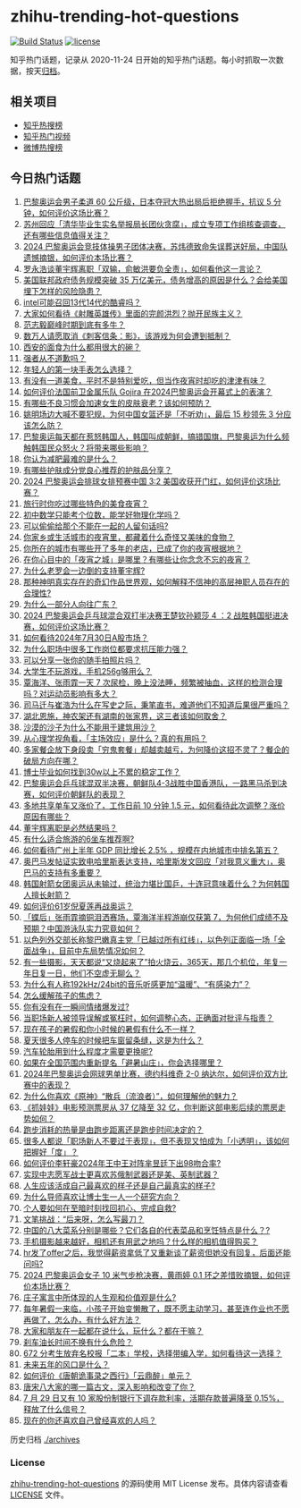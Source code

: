 # zhihu-trending-hot-questions

[![Build Status](https://github.com/justjavac/zhihu-trending-hot-questions/workflows/ci/badge.svg?branch=master)](https://github.com/justjavac/zhihu-trending-hot-questions/actions)
[![license](https://img.shields.io/github/license/justjavac/zhihu-trending-hot-questions)](https://github.com/justjavac/zhihu-trending-hot-questions/blob/master/LICENSE)

知乎热门话题，记录从 2020-11-24
日开始的知乎热门话题。每小时抓取一次数据，按天[归档](./archives)。

## 相关项目

- [知乎热搜榜](https://github.com/justjavac/zhihu-trending-top-search)
- [知乎热门视频](https://github.com/justjavac/zhihu-trending-hot-video)
- [微博热搜榜](https://github.com/justjavac/weibo-trending-hot-search)

## 今日热门话题

<!-- BEGIN -->
<!-- 最后更新时间 Tue Jul 30 2024 13:13:10 GMT+0800 (China Standard Time) -->

1. [巴黎奥运会男子柔道 60 公斤级，日本夺冠大热出局后拒绝握手，抗议 5 分钟，如何评价这场比赛？](https://www.zhihu.com/question/662760927)
1. [苏州回应「清华毕业生实名举报局长团伙贪腐」，成立专项工作组核查调查，还有哪些信息值得关注？](https://www.zhihu.com/question/662909169)
1. [2024 巴黎奥运会竞技体操男子团体决赛，苏炜德致命失误葬送好局，中国队遗憾摘银，如何评价本场比赛？](https://www.zhihu.com/question/662928493)
1. [罗永浩谈董宇辉离职「双输，俞敏洪要负全责」，如何看他这一言论？](https://www.zhihu.com/question/662673160)
1. [美国联邦政府债务规模突破 35 万亿美元，债务增高的原因是什么？会给美国埋下怎样的风险隐患？](https://www.zhihu.com/question/662962822)
1. [intel可能召回13代14代的酷睿吗？](https://www.zhihu.com/question/662264375)
1. [大家如何看待《射雕英雄传》里面的完颜洪烈？抛开民族主义？](https://www.zhihu.com/question/40303855)
1. [范志毅巅峰时期到底有多牛？](https://www.zhihu.com/question/279916568)
1. [数万人请愿取消《刺客信条：影》，该游戏为何会遭到抵制？](https://www.zhihu.com/question/661641771)
1. [西安的面食为什么都用很大的碗？](https://www.zhihu.com/question/662287141)
1. [强者从不道歉吗？](https://www.zhihu.com/question/662762957)
1. [年轻人的第一块手表怎么选择？](https://www.zhihu.com/question/660122406)
1. [有没有一道美食，平时不是特别爱吃，但当作夜宵时却吃的津津有味？](https://www.zhihu.com/question/661941901)
1. [如何评价法国前卫金属乐队 Gojira 在2024巴黎奥运会开幕式上的表演？](https://www.zhihu.com/question/662676648)
1. [有哪些不良习惯会加速女生的皮肤衰老？该如何预防？](https://www.zhihu.com/question/662027332)
1. [姚明场边大喊不要犯规，为何中国女篮还是「不听劝」，最后 15 秒领先 3 分应该怎么防？](https://www.zhihu.com/question/662843086)
1. [巴黎奥运每天都在惹怒韩国人，韩国叫成朝鲜，搞错国旗，巴黎奥运为什么频触韩国民众怒火？将带来哪些影响？](https://www.zhihu.com/question/662866566)
1. [你认为减肥最难的是什么？](https://www.zhihu.com/question/662351832)
1. [有哪些护肤成分党良心推荐的护肤品分享？](https://www.zhihu.com/question/656736725)
1. [2024 巴黎奥运会排球女排预赛中国 3:2 美国收获开门红，如何评价这场比赛？](https://www.zhihu.com/question/662924314)
1. [旅行时你吃过哪些特色的美食夜宵？](https://www.zhihu.com/question/662043215)
1. [初中数学只能考个位数，能学好物理化学吗？](https://www.zhihu.com/question/662392882)
1. [可以偷偷给那个不能在一起的人留句话吗?](https://www.zhihu.com/question/659633296)
1. [你家乡或生活城市的夜宵里，都藏着什么奇怪又美味的食物？](https://www.zhihu.com/question/661261454)
1. [你所在的城市有哪些开了多年的老店，已成了你的夜宵根据地？](https://www.zhihu.com/question/661261434)
1. [在你心目中的「夜宵之城」是哪里？有哪些让你念念不忘的夜宵？](https://www.zhihu.com/question/661067095)
1. [为什么老罗会一边倒的支持董宇辉?](https://www.zhihu.com/question/635760821)
1. [那种神明真实存在的奇幻作品世界观，如何解释不信神的高层神职人员存在的合理性?](https://www.zhihu.com/question/662865262)
1. [为什么一部分人向往广东？](https://www.zhihu.com/question/399248934)
1. [2024 巴黎奥运会乒乓球混合双打半决赛王楚钦孙颖莎 4 ：2 战胜韩国挺进决赛，如何评价这场比赛？](https://www.zhihu.com/question/662924302)
1. [如何看待2024年7月30日A股市场？](https://www.zhihu.com/question/662925850)
1. [为什么职场中很多工作岗位都要求抗压能力强？](https://www.zhihu.com/question/662924898)
1. [可以分享一张你的随手拍照片吗？](https://www.zhihu.com/question/659279772)
1. [大学生不玩游戏，手机256g够用么？](https://www.zhihu.com/question/662762477)
1. [覃海洋、张雨霏一天 7 次尿检，晚上没法睡，频繁被抽血，这样的检测合理吗？对运动员影响有多大？](https://www.zhihu.com/question/662892318)
1. [司马迁与崔浩为什么在写史之际，秉笔直书，难道他们不知道后果很严重吗？](https://www.zhihu.com/question/660232175)
1. [湖北恩施，神农架还有湖南的张家界，这三者该如何取舍？](https://www.zhihu.com/question/263603917)
1. [沙漠的沙子为什么不能用于建筑用沙？](https://www.zhihu.com/question/624503336)
1. [从心理学视角看，「主场效应」是什么？真的有用吗？](https://www.zhihu.com/question/662548405)
1. [多家餐企放下身段卖「穷鬼套餐」却越卖越亏，为何降价这招不灵了？餐企的破局方向在哪？](https://www.zhihu.com/question/662829974)
1. [博士毕业如何找到30w以上不累的稳定工作？](https://www.zhihu.com/question/657540977)
1. [巴黎奥运会乒乓球混双半决赛，朝鲜队4-3战胜中国香港队，一路黑马杀到决赛，如何评价朝鲜队的表现？](https://www.zhihu.com/question/662931199)
1. [多地共享单车又涨价了，工作日前 10 分钟 1.5 元，如何看待此次调整？涨价原因有哪些？](https://www.zhihu.com/question/662886969)
1. [董宇辉离职是必然结果吗？](https://www.zhihu.com/question/662572504)
1. [有什么适合旅游的6坐车推荐啊?](https://www.zhihu.com/question/662247053)
1. [如何看待广州上半年 GDP 同比增长 2.5% ，规模在内地城市中排名第五？](https://www.zhihu.com/question/662869408)
1. [奥巴马发帖证实致电哈里斯表达支持，哈里斯发文回应「对我意义重大」，奥巴马的支持有多重要？](https://www.zhihu.com/question/662655920)
1. [韩国射箭女团奥运从未输过，统治力堪比国乒，十连冠意味着什么？为何韩国人擅长射箭？](https://www.zhihu.com/question/662842674)
1. [如何评价61岁倪夏莲再战奥运？](https://www.zhihu.com/question/662270157)
1. [「蝶后」张雨霏摘铜泪洒赛场，覃海洋半程游崩仅获第 7，为何他们成绩不及预期？中国游泳队实力究竟如何？](https://www.zhihu.com/question/662872928)
1. [以色列外交部长称黎巴嫩真主党「已越过所有红线」，以色列正面临一场「全面战争」，目前中东局势情况如何？](https://www.zhihu.com/question/662805511)
1. [有一些摄影，天天都说“又烧起来了”拍火烧云，365天，那几个机位，年复一年日复一日，他们不空虚无聊么？](https://www.zhihu.com/question/662542747)
1. [为什么有人称192kHz/24bit的音乐听感更加“温暖”、“有感染力”？](https://www.zhihu.com/question/25267977)
1. [怎么缓解孩子的焦虑？](https://www.zhihu.com/question/659733178)
1. [你有没有在一瞬间情绪爆发过?](https://www.zhihu.com/question/463968251)
1. [当职场新人被领导误解或冤枉时，如何调整心态，正确面对批评与指责？](https://www.zhihu.com/question/662639563)
1. [现在孩子的暑假和你小时候的暑假有什么不一样？](https://www.zhihu.com/question/660621004)
1. [夏天很多人停车的时候把车窗留条缝，这是为什么？](https://www.zhihu.com/question/662140201)
1. [汽车轮胎用到什么程度才需要更换呢?](https://www.zhihu.com/question/661919112)
1. [如果在全国范围内重新提名「避暑山庄」，你会选择哪里？](https://www.zhihu.com/question/616388168)
1. [2024年巴黎奥运会网球男单比赛，德约科维奇 2-0 纳达尔，如何评价双方比赛中的表现？](https://www.zhihu.com/question/662922183)
1. [为什么你喜欢《原神》“散兵（流浪者）”，如何理解他的魅力？](https://www.zhihu.com/question/662844254)
1. [《抓娃娃》电影预测票房从 37 亿降至 32 亿，你判断这部电影后续的票房走势如何？](https://www.zhihu.com/question/662480519)
1. [跑步消耗的热量是由跑步距离还是跑步时间决定的？](https://www.zhihu.com/question/662611042)
1. [很多人都说「职场新人不要过于表现」，但不表现又怕成为「小透明」，该如何把握好「度」？](https://www.zhihu.com/question/662639505)
1. [如何评价李轩豪2024年王中王对阵芈昱廷下出98吻合率?](https://www.zhihu.com/question/662836215)
1. [实现中志愿军战士更喜欢苏俄制武器还是美、英制武器？](https://www.zhihu.com/question/649462275)
1. [人生应该活成自己最喜欢的样子还是自己最真实的样子?](https://www.zhihu.com/question/662756737)
1. [为什么导师喜欢让博士生一人一个研究方向？](https://www.zhihu.com/question/659349395)
1. [个人要如何在至暗时刻找回初心、完成自救?](https://www.zhihu.com/question/661637644)
1. [文笔挑战：“后来呀，怎么写最刀？](https://www.zhihu.com/question/662872659)
1. [中国的八大菜系分别是哪些？它们各自的代表菜品和烹饪特点是什么？?](https://www.zhihu.com/question/661338842)
1. [手机摄影越来越好，相机还有用武之地吗？什么样的相机值得购买？](https://www.zhihu.com/question/661341940)
1. [hr发了offer之后，我觉得薪资拿低了又重新谈了薪资但她没有回复，后面还能问吗?](https://www.zhihu.com/question/654467480)
1. [2024 巴黎奥运会女子 10 米气步枪决赛，黄雨婷 0.1 环之差惜败摘银，如何评价本场比赛？](https://www.zhihu.com/question/662890331)
1. [庄子寓言中所体现的人生观和价值观是什么?](https://www.zhihu.com/question/661337096)
1. [每年暑假一来临，小孩子开始变懒散了，既不愿主动学习，甚至连作业也不愿再做了，怎么办，有什么好方法？](https://www.zhihu.com/question/660713724)
1. [大家和朋友在一起都在说什么，玩什么？都在干嘛？](https://www.zhihu.com/question/626199115)
1. [刹车油长时间不换有什么危险？](https://www.zhihu.com/question/662018932)
1. [672 分考生放弃名校报「二本」学校，选择带编入学，如何看待这一选择？](https://www.zhihu.com/question/662877521)
1. [未来五年的风口是什么？](https://www.zhihu.com/question/659625242)
1. [如何评价《唐朝诡事录之西行》「云鼎醉」单元？](https://www.zhihu.com/question/662783395)
1. [唐宋八大家的哪一篇古文，深入影响和改变了你？](https://www.zhihu.com/question/661180629)
1. [7 月 29 日又有 10 家股份制银行下调存款利率，活期存款普遍降至 0.15%，释放了什么信号？](https://www.zhihu.com/question/662867478)
1. [现在的你还喜欢自己曾经喜欢的人吗？](https://www.zhihu.com/question/662410394)

<!-- END -->

历史归档 [./archives](./archives)

### License

[zhihu-trending-hot-questions](https://github.com/justjavac/zhihu-trending-hot-questions)
的源码使用 MIT License 发布。具体内容请查看 [LICENSE](./LICENSE) 文件。
